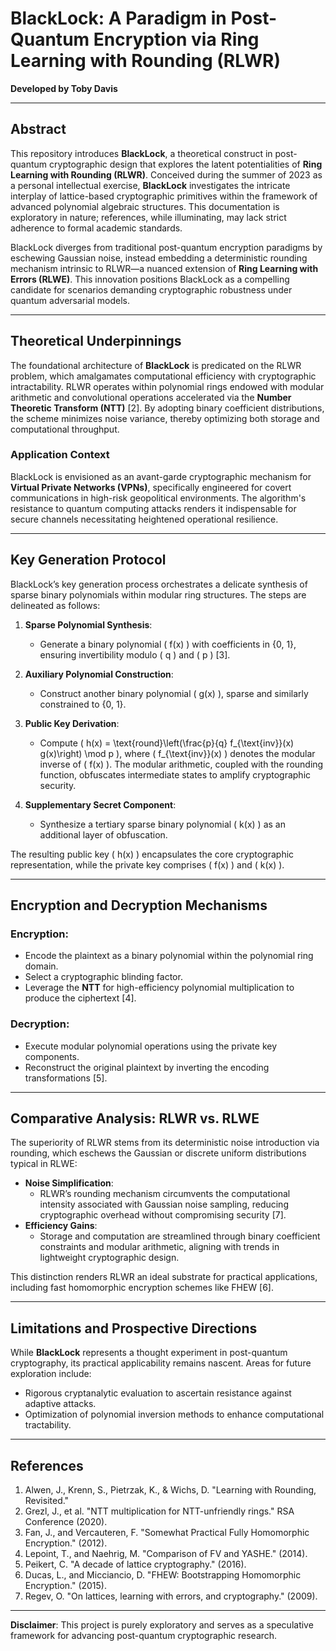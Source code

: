 # BlackLock: A Paradigm in Post-Quantum Encryption via Ring Learning with Rounding (RLWR)

**Developed by Toby Davis**

---

## Abstract

This repository introduces **BlackLock**, a theoretical construct in post-quantum cryptographic design that explores the latent potentialities of **Ring Learning with Rounding (RLWR)**. Conceived during the summer of 2023 as a personal intellectual exercise, **BlackLock** investigates the intricate interplay of lattice-based cryptographic primitives within the framework of advanced polynomial algebraic structures. This documentation is exploratory in nature; references, while illuminating, may lack strict adherence to formal academic standards.

BlackLock diverges from traditional post-quantum encryption paradigms by eschewing Gaussian noise, instead embedding a deterministic rounding mechanism intrinsic to RLWR—a nuanced extension of **Ring Learning with Errors (RLWE)**. This innovation positions BlackLock as a compelling candidate for scenarios demanding cryptographic robustness under quantum adversarial models.

---

## Theoretical Underpinnings

The foundational architecture of **BlackLock** is predicated on the RLWR problem, which amalgamates computational efficiency with cryptographic intractability. RLWR operates within polynomial rings endowed with modular arithmetic and convolutional operations accelerated via the **Number Theoretic Transform (NTT)** [2]. By adopting binary coefficient distributions, the scheme minimizes noise variance, thereby optimizing both storage and computational throughput.

### Application Context

BlackLock is envisioned as an avant-garde cryptographic mechanism for **Virtual Private Networks (VPNs)**, specifically engineered for covert communications in high-risk geopolitical environments. The algorithm's resistance to quantum computing attacks renders it indispensable for secure channels necessitating heightened operational resilience.

---

## Key Generation Protocol

BlackLock’s key generation process orchestrates a delicate synthesis of sparse binary polynomials within modular ring structures. The steps are delineated as follows:

1. **Sparse Polynomial Synthesis**:
   - Generate a binary polynomial \( f(x) \) with coefficients in \{0, 1\}, ensuring invertibility modulo \( q \) and \( p \) [3].

2. **Auxiliary Polynomial Construction**:
   - Construct another binary polynomial \( g(x) \), sparse and similarly constrained to \{0, 1\}.

3. **Public Key Derivation**:
   - Compute \( h(x) = \text{round}\left(\frac{p}{q} f_{\text{inv}}(x) g(x)\right) \mod p \), where \( f_{\text{inv}}(x) \) denotes the modular inverse of \( f(x) \). The modular arithmetic, coupled with the rounding function, obfuscates intermediate states to amplify cryptographic security.

4. **Supplementary Secret Component**:
   - Synthesize a tertiary sparse binary polynomial \( k(x) \) as an additional layer of obfuscation.

The resulting public key \( h(x) \) encapsulates the core cryptographic representation, while the private key comprises \( f(x) \) and \( k(x) \).

---

## Encryption and Decryption Mechanisms

### Encryption:
- Encode the plaintext as a binary polynomial within the polynomial ring domain.
- Select a cryptographic blinding factor.
- Leverage the **NTT** for high-efficiency polynomial multiplication to produce the ciphertext [4].

### Decryption:
- Execute modular polynomial operations using the private key components.
- Reconstruct the original plaintext by inverting the encoding transformations [5].

---

## Comparative Analysis: RLWR vs. RLWE

The superiority of RLWR stems from its deterministic noise introduction via rounding, which eschews the Gaussian or discrete uniform distributions typical in RLWE:

- **Noise Simplification**:
  - RLWR’s rounding mechanism circumvents the computational intensity associated with Gaussian noise sampling, reducing cryptographic overhead without compromising security [7].
- **Efficiency Gains**:
  - Storage and computation are streamlined through binary coefficient constraints and modular arithmetic, aligning with trends in lightweight cryptographic design.

This distinction renders RLWR an ideal substrate for practical applications, including fast homomorphic encryption schemes like FHEW [6].

---

## Limitations and Prospective Directions

While **BlackLock** represents a thought experiment in post-quantum cryptography, its practical applicability remains nascent. Areas for future exploration include:

- Rigorous cryptanalytic evaluation to ascertain resistance against adaptive attacks.
- Optimization of polynomial inversion methods to enhance computational tractability.

---

## References

1. Alwen, J., Krenn, S., Pietrzak, K., & Wichs, D. "Learning with Rounding, Revisited."
2. Grezl, J., et al. "NTT multiplication for NTT-unfriendly rings." RSA Conference (2020).
3. Fan, J., and Vercauteren, F. "Somewhat Practical Fully Homomorphic Encryption." (2012).
4. Lepoint, T., and Naehrig, M. "Comparison of FV and YASHE." (2014).
5. Peikert, C. "A decade of lattice cryptography." (2016).
6. Ducas, L., and Micciancio, D. "FHEW: Bootstrapping Homomorphic Encryption." (2015).
7. Regev, O. "On lattices, learning with errors, and cryptography." (2009).

---

**Disclaimer**: This project is purely exploratory and serves as a speculative framework for advancing post-quantum cryptographic research.
